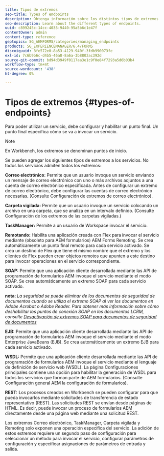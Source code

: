 ```yaml
---
title: Tipos de extremos
seo-title: Types of endpoints
description: Obtenga información sobre los distintos tipos de extremos.
seo-description: Learn about the different types of endpoints.
uuid: c899245c-14cc-4035-9440-95a5b6c1e47f
contentOwner: admin
content-type: reference
geptopics: SG_AEMFORMS/categories/managing_endpoints
products: SG_EXPERIENCEMANAGER/6.4/FORMS
discoiquuid: 8fe572e0-8a53-4129-940f-3fdb990073fe
exl-id: 7c6b9b6c-d4b5-46a8-8a6a-3b8802ac392d
source-git-commit: bd94d3949f0117aa3e1c9f0e84f7293a5d6b03b4
workflow-type: tm+mt
source-wordcount: '438'
ht-degree: 0%

---
```


# Tipos de extremos {#types-of-endpoints}

Para poder utilizar un servicio, debe configurar y habilitar un punto final. Un punto final especifica cómo se va a invocar un servicio.

>[!NOTE]
>
>En Workbench, los extremos se denominan puntos de inicio.

Se pueden agregar los siguientes tipos de extremos a los servicios. No todos los servicios admiten todos los extremos:

**Correo electrónico:** Permite que un usuario invoque un servicio enviando un mensaje de correo electrónico con uno o más archivos adjuntos a una cuenta de correo electrónico especificada. Antes de configurar un extremo de correo electrónico, debe configurar las cuentas de correo electrónico necesarias. (Consulte Configuración de extremos de correo electrónico).

**Carpeta vigilada:** Permite que un usuario invoque un servicio colocando un archivo en una carpeta, que se analiza en un intervalo definido. (Consulte Configuración de los extremos de las carpetas vigiladas.)

**TaskManager:** Permite a un usuario de Workspace invocar el servicio.

**Remotando:** Habilita una aplicación creada con Flex para invocar el servicio mediante (obsoleto para AEM formularios) AEM Forms Remoting. Se crea automáticamente un punto final remoto para cada servicio activado. Se crea un destino de Flex que tiene el mismo nombre que el extremo y los clientes de Flex pueden crear objetos remotos que apunten a este destino para invocar operaciones en el servicio correspondiente.

**SOAP:** Permite que una aplicación cliente desarrollada mediante las API de programación de formularios AEM invoque el servicio mediante el modo SOAP. Se crea automáticamente un extremo SOAP para cada servicio activado.

**nota**: *La seguridad se puede eliminar de los documentos de seguridad de documentos cuando se utiliza el extremo SOAP al ver los documentos en Adobe Acrobat o Adobe Reader. Para obtener más información sobre cómo deshabilitar los puntos de conexión SOAP en los documentos LCRM, consulte [Desactivación de extremos SOAP para documentos de seguridad de documentos](/help/forms/using/admin-help/configuring-client-server-options.md#disable-soap-endpoints-for-document-security-documents)*

**EJB:** Permite que una aplicación cliente desarrollada mediante las API de programación de formularios AEM invoque el servicio mediante el modo Enterprise JavaBeans (EJB). Se crea automáticamente un extremo EJB para cada servicio activado.

**WSDL:** Permite que una aplicación cliente desarrollada mediante las API de programación de formularios AEM invoque el servicio mediante el lenguaje de definición de servicio web (WSDL). La página Configuraciones principales contiene una opción para habilitar la generación de WSDL para todos los servicios que forman parte de AEM formularios. (Consulte Configuración general AEM la configuración de formularios).

**REST:** Los procesos creados en Workbench se pueden configurar para que pueda invocarlos mediante solicitudes de transferencia de estado representativo (REST). Las solicitudes REST se envían desde páginas de HTML. Es decir, puede invocar un proceso de formularios AEM directamente desde una página web mediante una solicitud REST.

Los extremos Correo electrónico, TaskManager, Carpeta vigilada y Remoting solo exponen una operación específica del servicio. La adición de estos extremos requiere un segundo paso de configuración para seleccionar un método para invocar el servicio, configurar parámetros de configuración y especificar asignaciones de parámetros de entrada y salida.
